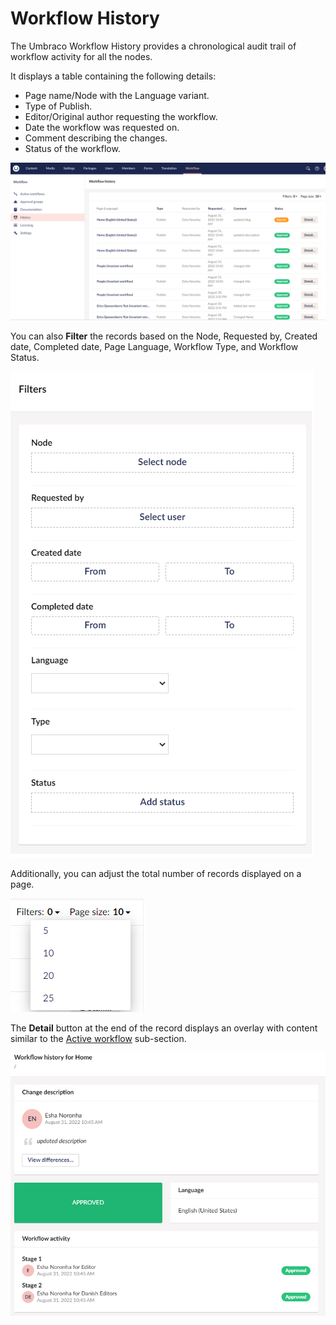 # Workflow History

The Umbraco Workflow History provides a chronological audit trail of workflow activity for all the nodes.

It displays a table containing the following details:

* Page name/Node with the Language variant.
* Type of Publish.
* Editor/Original author requesting the workflow.
* Date the workflow was requested on.
* Comment describing the changes.
* Status of the workflow.

![Workflow history](../images/workflow-history.png)

You can also **Filter** the records based on the Node, Requested by, Created date, Completed date, Page Language, Workflow Type, and Workflow Status.

![Workflow history Filters](../images/history-filter.png)

Additionally, you can adjust the total number of records displayed on a page.

![Workflow history PageSize](../images/history-pagesize.png)

The **Detail** button at the end of the record displays an overlay with content similar to the [Active workflow](../getting-started/workflow-content-app.md#active-workflow) sub-section.

![Details overlay](../images/history-detail-button.png)
